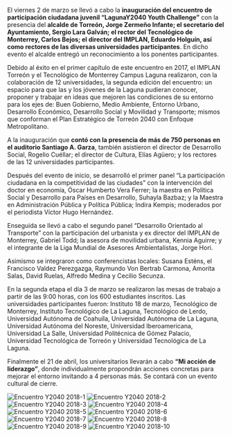 
El viernes 2 de marzo se llevó a cabo la **inauguración del encuentro de participación ciudadana juvenil “LagunaY2040 Youth Challenge”** con la presencia del **alcalde de Torreón, Jorge Zermeño Infante; el secretario del Ayuntamiento, Sergio Lara Galván; el rector del Tecnológico de Monterrey, Carlos Bejos; el director del IMPLAN, Eduardo Holguín, así como rectores de las diversas universidades participantes**. En dicho evento el alcalde entregó un reconocimiento a los ponentes participantes.

Debido al éxito en el primer capítulo de este encuentro en 2017, el IMPLAN Torreón y el Tecnológico de Monterrey Campus Laguna realizaron, con la colaboración de 12 universidades, la segunda edición del encuentro: un espacio para que las y los jóvenes de la Laguna pudieran conocer, proponer y trabajar en ideas que mejoren las condiciones de su entorno para los ejes de: Buen Gobierno, Medio Ambiente, Entorno Urbano, Desarrollo Económico, Desarrollo Social y Movilidad y Transporte; mismos que conforman el Plan Estratégico de Torreón 2040 con Enfoque Metropolitano.

A la inauguración que **contó con la presencia de más de 750 personas en el auditorio Santiago A. Garza**, también asistieron el director de Desarrollo Social, Rogelio Cuéllar; el director de Cultura, Elías Agüero;  y los rectores de las 12 universidades participantes.

Después del evento de inicio, se desarrolló el primer panel “La participación ciudadana en la competitividad de las ciudades” con la intervención del doctor en economía, Óscar Humberto Vera Ferrer; la maestra en Política Social y Desarrollo para Países en Desarrollo, Suhayla Bazbaz; y la Maestra en Administración Pública y Política Pública; Indira Kempis; moderados por el periodista Víctor Hugo Hernández.

Enseguida se llevó a cabo el segundo panel “Desarrollo Orientado al Transporte” con la participación del urbanista y ex director del IMPLAN de Monterrey, Gabriel Todd; la asesora de movilidad urbana, Kennia Aguirre; y el integrante de la Liga Mundial de Asesores Ambientalistas, Jorge Hori.

Asimismo se integraron como conferencistas locales: Susana Esténs, el Francisco Valdez Perezgazga, Raymundo Von Bertrab Carmona, Amorita Salas, David Ruelas, Alfredo Medina y Cecilio Secunza.

En la segunda etapa el día 3 de marzo se realizaron las mesas de trabajo a partir de las 9:00 horas, con los 600 estudiantes inscritos. Las universidades participantes fueron: Instituto 18 de marzo, Tecnológico de Monterrey, Instituto Tecnológico de La Laguna,  Tecnológico de Lerdo, Universidad Autónoma de Coahuila, Universidad Autónoma de La Laguna, Universidad Autónoma del Noreste, Universidad Iberoamericana, Universidad La Salle, Universidad Politécnica de Gómez Palacio, Universidad Tecnológica de Torreón y Universidad Tecnológica de La Laguna.

Finalmente el 21 de abril, los universitarios llevarán a cabo **“Mi acción de liderazgo”**, donde individualmente propondrán acciones concretas para mejorar el entorno invitando a 4 personas más. Se contará con un evento cultural de cierre.

<img class="img-responsive" src="encuentro-laguna-y2040-2018/y2040-1.jpg" alt="Encuentro Y2040 2018-1">

<img class="img-responsive" src="encuentro-laguna-y2040-2018/y2040-2.jpg" alt="Encuentro Y2040 2018-2">

<img class="img-responsive" src="encuentro-laguna-y2040-2018/y2040-3.jpg" alt="Encuentro Y2040 2018-3">

<img class="img-responsive" src="encuentro-laguna-y2040-2018/y2040-4.jpg" alt="Encuentro Y2040 2018-4">

<img class="img-responsive" src="encuentro-laguna-y2040-2018/y2040-5.jpg" alt="Encuentro Y2040 2018-5">

<img class="img-responsive" src="encuentro-laguna-y2040-2018/y2040-6.jpg" alt="Encuentro Y2040 2018-6">

<img class="img-responsive" src="encuentro-laguna-y2040-2018/y2040-7.jpg" alt="Encuentro Y2040 2018-7">

<img class="img-responsive" src="encuentro-laguna-y2040-2018/y2040-8.jpg" alt="Encuentro Y2040 2018-8">

<img class="img-responsive" src="encuentro-laguna-y2040-2018/y2040-9.jpg" alt="Encuentro Y2040 2018-9">

<img class="img-responsive" src="encuentro-laguna-y2040-2018/y2040-10.jpg" alt="Encuentro Y2040 2018-10">
